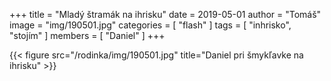 +++
title = "Mladý štramák na ihrisku"
date = 2019-05-01
author = "Tomáš"
image = "img/190501.jpg"
categories = [ "flash" ]
tags = [ "inhrisko", "stojím" ]
members = [ "Daniel" ]
+++

<!--more-->

{{< figure src="/rodinka/img/190501.jpg" title="Daniel pri šmykľavke na ihrisku" >}}

